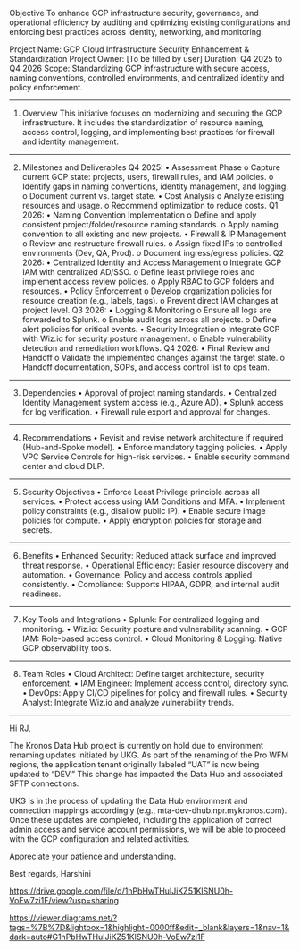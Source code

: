 Objective
To enhance GCP infrastructure security, governance, and operational efficiency by auditing and optimizing existing configurations and enforcing best practices across identity, networking, and monitoring.

Project Name: GCP Cloud Infrastructure Security Enhancement & Standardization
Project Owner: [To be filled by user]
Duration: Q4 2025 to Q4 2026
Scope: Standardizing GCP infrastructure with secure access, naming conventions, controlled environments, and centralized identity and policy enforcement.
________________________________________
1. Overview
This initiative focuses on modernizing and securing the GCP infrastructure. It includes the standardization of resource naming, access control, logging, and implementing best practices for firewall and identity management.
________________________________________
2. Milestones and Deliverables
Q4 2025:
•	Assessment Phase
o	Capture current GCP state: projects, users, firewall rules, and IAM policies.
o	Identify gaps in naming conventions, identity management, and logging.
o	Document current vs. target state.
•	Cost Analysis
o	Analyze existing resources and usage.
o	Recommend optimization to reduce costs.
Q1 2026:
•	Naming Convention Implementation
o	Define and apply consistent project/folder/resource naming standards.
o	Apply naming convention to all existing and new projects.
•	Firewall & IP Management
o	Review and restructure firewall rules.
o	Assign fixed IPs to controlled environments (Dev, QA, Prod).
o	Document ingress/egress policies.
Q2 2026:
•	Centralized Identity and Access Management
o	Integrate GCP IAM with centralized AD/SSO.
o	Define least privilege roles and implement access review policies.
o	Apply RBAC to GCP folders and resources.
•	Policy Enforcement
o	Develop organization policies for resource creation (e.g., labels, tags).
o	Prevent direct IAM changes at project level.
Q3 2026:
•	Logging & Monitoring
o	Ensure all logs are forwarded to Splunk.
o	Enable audit logs across all projects.
o	Define alert policies for critical events.
•	Security Integration
o	Integrate GCP with Wiz.io for security posture management.
o	Enable vulnerability detection and remediation workflows.
Q4 2026:
•	Final Review and Handoff
o	Validate the implemented changes against the target state.
o	Handoff documentation, SOPs, and access control list to ops team.
________________________________________
3. Dependencies
•	Approval of project naming standards.
•	Centralized Identity Management system access (e.g., Azure AD).
•	Splunk access for log verification.
•	Firewall rule export and approval for changes.
________________________________________
4. Recommendations
•	Revisit and revise network architecture if required (Hub-and-Spoke model).
•	Enforce mandatory tagging policies.
•	Apply VPC Service Controls for high-risk services.
•	Enable security command center and cloud DLP.
________________________________________
5. Security Objectives
•	Enforce Least Privilege principle across all services.
•	Protect access using IAM Conditions and MFA.
•	Implement policy constraints (e.g., disallow public IP).
•	Enable secure image policies for compute.
•	Apply encryption policies for storage and secrets.
________________________________________
6. Benefits
•	Enhanced Security: Reduced attack surface and improved threat response.
•	Operational Efficiency: Easier resource discovery and automation.
•	Governance: Policy and access controls applied consistently.
•	Compliance: Supports HIPAA, GDPR, and internal audit readiness.
________________________________________
7. Key Tools and Integrations
•	Splunk: For centralized logging and monitoring.
•	Wiz.io: Security posture and vulnerability scanning.
•	GCP IAM: Role-based access control.
•	Cloud Monitoring & Logging: Native GCP observability tools.
________________________________________
8. Team Roles
•	Cloud Architect: Define target architecture, security enforcement.
•	IAM Engineer: Implement access control, directory sync.
•	DevOps: Apply CI/CD pipelines for policy and firewall rules.
•	Security Analyst: Integrate Wiz.io and analyze vulnerability trends.
________________________________________

Hi RJ,

The Kronos Data Hub project is currently on hold due to environment renaming updates initiated by UKG. As part of the renaming of the Pro WFM regions, the application tenant originally labeled “UAT” is now being updated to “DEV.” This change has impacted the Data Hub and associated SFTP connections.

UKG is in the process of updating the Data Hub environment and connection mappings accordingly (e.g., mta-dev-dhub.npr.mykronos.com). Once these updates are completed, including the application of correct admin access and service account permissions, we will be able to proceed with the GCP configuration and related activities.

Appreciate your patience and understanding.

Best regards,
Harshini


https://drive.google.com/file/d/1hPbHwTHuIJiKZ51KlSNU0h-VoEw7zi1F/view?usp=sharing

https://viewer.diagrams.net/?tags=%7B%7D&lightbox=1&highlight=0000ff&edit=_blank&layers=1&nav=1&dark=auto#G1hPbHwTHuIJiKZ51KlSNU0h-VoEw7zi1F

